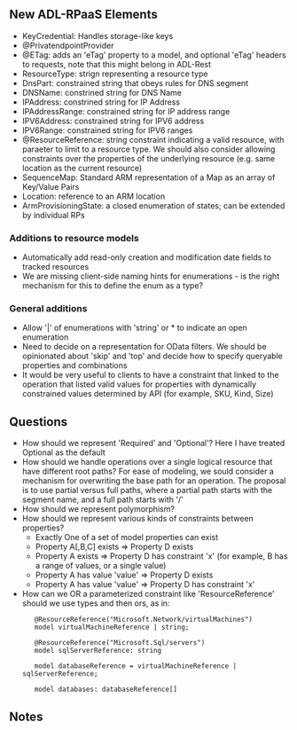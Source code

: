 ## New ADL-RPaaS Elements
- KeyCredential: Handles storage-like keys
- @PrivatendpointProvider
- @ETag: adds an 'eTag' property to a model, and optional 'eTag' headers to requests, note that this might belong in ADL-Rest
- ResourceType: strign representing a resource type
- DnsPart: constrained string that obeys rules for DNS segment
- DNSName: constrined string for DNS Name
- IPAddress: constrined string for IP Address
- IPAddressRange: constrained string for IP address range
- IPV6Address: constrained string for IPV6 address
- IPV6Range: constrained string for IPV6 ranges
- @ResourceReference: string constraint indicating a valid resource, with paraeter to limit to a resource type.  We should also consider allowing constraints over the properties of the underlying resource (e.g. same location as the current resource)
- SequenceMap: Standard ARM representation of a Map as an array of Key/Value Pairs
- Location: reference to an ARM location
- ArmProvisioningState: a closed enumeration of states; can be extended by individual RPs
### Additions to resource models
- Automatically add read-only creation and modification date fields to tracked resources
- We are missing client-side naming hints for enumerations - is the right mechanism for this to define the enum as a type?
### General additions
- Allow '|' of enumerations with 'string' or * to indicate an open enumeration
- Need to decide on a representation for OData filters.  We should be opinionated about 'skip' and 'top' and decide how to specify queryable properties and combinations
- It would be very useful to clients to have a constraint that linked to the operation that listed valid values for 
properties with dynamically constrained values determined by API (for example, SKU, Kind, Size)
## Questions
- How should we represent 'Required' and 'Optional'?  Here I have treated Optional as the default
- How should we handle operations over a single logical resource that have different root paths?  For ease of modeling, we sould consider a mechanism for overwriting the base path for an operation. The proposal is to use partial versus full paths, where a partial path starts with the segment name, and a full path starts with '/'
- How should we represent polymorphism?
- How should we represent various kinds of constraints between properties?
  - Exactly One of a set of model properties can exist
  - Property A[,B,C] exists => Property D exists
  - Property A exists => Property D has constraint 'x' (for example, B has a range of values, or a single value)
  - Property A has value 'value' => Property D exists
  - Property A has value 'value' => Property D has constraint 'x'
- How can we OR a parameterized constraint like 'ResourceReference'  should we use types and then ors, as in:
   ```
      @ResourceReference("Microsoft.Network/virtualMachines")
      model virtualMachineReference | string;

      @ResourceReference("Microsoft.Sql/servers")
      model sqlServerReference: string

      model databaseReference = virtualMachineReference | sqlServerReference;

      model databases: databaseReference[]
   ```


## Notes